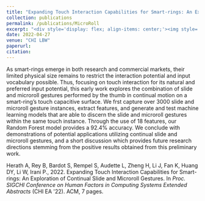 ```yaml
---
title: "Expanding Touch Interaction Capabilities for Smart-rings: An Exploration of Continual Slide and Microroll Gestures"
collection: publications
permalink: /publications/MicroRoll
excerpt: "<div style='display: flex; align-items: center;'><img style='float: left; width:250px; margin-right: 20px; margin-bottom: 10px;' src='/images/microroll.png'>We explored miniature slide + roll gestures for the emerging smart ring wearable devices."
date: 2022-04-27
venue: "CHI LBW"
paperurl:
citation:
---
```


As smart-rings emerge in both research and commercial markets,
their limited physical size remains to restrict the interaction potential and input vocabulary possible. Thus, focusing on touch
interaction for its natural and preferred input potential, this early
work explores the combination of slide and microroll gestures performed by the thumb in continual motion on a smart-ring’s touch
capacitive surface. We frst capture over 3000 slide and microroll
gesture instances, extract features, and generate and test machine
learning models that are able to discern the slide and microroll
gestures within the same touch instance. Through the use of 18
features, our Random Forest model provides a 92.4% accuracy. We
conclude with demonstrations of potential applications utilizing
continual slide and microroll gestures, and a short discussion which
provides future research directions stemming from the positive
results obtained from this preliminary work.

Herath A, Rey B, Bardot S, Rempel S, Audette L, Zheng H, Li J, Fan K, Huang DY, Li W, Irani P., 2022. Expanding Touch Interaction Capabilities for Smart-rings: An Exploration of Continual Slide and Microroll Gestures. In *Proc. SIGCHI Conference on Human Factors in Computing Systems Extended Abstracts* (CHI EA '22). ACM, 7 pages.